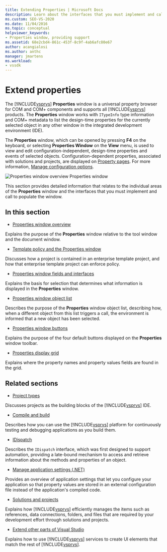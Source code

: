 ```yaml
---
title: Extending Properties | Microsoft Docs
description: Learn about the interfaces that you must implement and call to extend the list of properties in the Visual Studio Properties window.
ms.custom: SEO-VS-2020
ms.date: 11/04/2016
ms.topic: conceptual
helpviewer_keywords:
- Properties window, providing support
ms.assetid: 68e2cbd4-861c-453f-8c9f-4ab6afc80e67
author: acangialosi
ms.author: anthc
manager: jmartens
ms.workload:
- vssdk
---
```

# Extend properties
The [!INCLUDE[vsprvs](../../code-quality/includes/vsprvs_md.md)] **Properties** window is a universal property browser for COM and COM+ components and supports all [!INCLUDE[vsprvs](../../code-quality/includes/vsprvs_md.md)] products. The **Properties** window works with `ITypeInfo` type information and COM+ metadata to list the design-time properties for the currently selected object in any other window in the integrated development environment (IDE).

 The **Properties** window, which can be opened by pressing **F4** on the keyboard, or selecting **Properties Window** on the **View** menu, is used to view and edit configuration-independent, design-time properties and events of selected objects. Configuration-dependent properties, associated with solutions and projects, are displayed on [Property pages](../../extensibility/internals/property-pages.md). For more information, [Manage configuration options](../../extensibility/internals/managing-configuration-options.md).

 ![Properties window overview](../../extensibility/internals/media/vspropertieswindow.png "vsPropertiesWindow")
Properties window

 This section provides detailed information that relates to the individual areas of the **Properties** window and the interfaces that you must implement and call to populate the window.

## In this section
- [Properties window overview](../../extensibility/internals/properties-window-overview.md)

 Explains the purpose of the **Properties** window relative to the tool window and the document window.

- [Template policy and the Properties window](../../extensibility/internals/template-policy-and-the-properties-window.md)

 Discusses how a project is contained in an enterprise template project, and how that enterprise template project can enforce policy.

- [Properties window fields and interfaces](../../extensibility/internals/properties-window-fields-and-interfaces.md)

 Explains the basis for selection that determines what information is displayed in the **Properties** window.

- [Properties window object list](../../extensibility/internals/properties-window-object-list.md)

 Describes the purpose of the **Properties** window object list, describing how, when a different object from this list triggers a call, the environment is informed that a new object has been selected.

- [Properties window buttons](../../extensibility/internals/properties-window-buttons.md)

 Explains the purpose of the four default buttons displayed on the **Properties** window toolbar.

- [Properties display grid](../../extensibility/internals/properties-display-grid.md)

 Explains where the property names and property values fields are found in the grid.

## Related sections
- [Project types](../../extensibility/internals/project-types.md)

 Discusses projects as the building blocks of the [!INCLUDE[vsprvs](../../code-quality/includes/vsprvs_md.md)] IDE.

- [Compile and build](../../ide/compiling-and-building-in-visual-studio.md)

 Describes how you can use the [!INCLUDE[vsprvs](../../code-quality/includes/vsprvs_md.md)] platform for continuously testing and debugging applications as you build them.

- [IDispatch](/previous-versions/windows/desktop/api/oaidl/nn-oaidl-idispatch)

 Describes the `IDispatch` interface, which was first designed to support automation, providing a late-bound mechanism to access and retrieve information about the methods and properties of an object.

- [Manage application settings (.NET)](../../ide/managing-application-settings-dotnet.md)

 Provides an overview of application settings that let you configure your application so that property values are stored in an external configuration file instead of the application's compiled code.

- [Solutions and projects](../../ide/solutions-and-projects-in-visual-studio.md)

 Explains how [!INCLUDE[vsprvs](../../code-quality/includes/vsprvs_md.md)] efficiently manages the items such as references, data connections, folders, and files that are required by your development effort through solutions and projects.

- [Extend other parts of Visual Studio](../../extensibility/extending-other-parts-of-visual-studio.md)

 Explains how to use [!INCLUDE[vsprvs](../../code-quality/includes/vsprvs_md.md)] services to create UI elements that match the rest of [!INCLUDE[vsprvs](../../code-quality/includes/vsprvs_md.md)].
